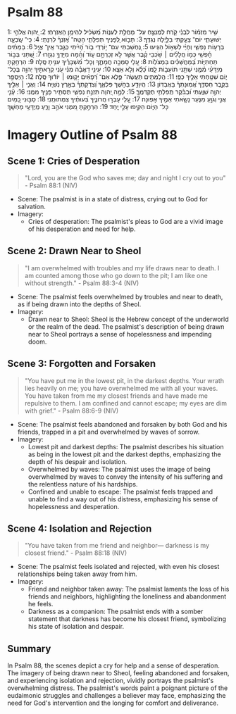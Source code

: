 # Psalm 88
1: שִׁ֥יר מִזְמ֗וֹר לִבְנֵ֫י קֹ֥רַח לַמְנַצֵּ֣חַ עַל־ מָחֲלַ֣ת לְעַנּ֑וֹת מַ֝שְׂכִּ֗יל לְהֵימָ֥ן הָאֶזְרָחִֽי׃
2: יְ֭הוָה אֱלֹהֵ֣י יְשׁוּעָתִ֑י יוֹם־ צָעַ֖קְתִּי בַלַּ֣יְלָה נֶגְדֶּֽךָ׃
3: תָּב֣וֹא לְ֭פָנֶיךָ תְּפִלָּתִ֑י הַטֵּֽה־ אָ֝זְנְךָ֗ לְרִנָּתִֽי׃
4: כִּֽי־ שָֽׂבְעָ֣ה בְרָע֣וֹת נַפְשִׁ֑י וְחַיַּ֗י לִשְׁא֥וֹל הִגִּֽיעוּ׃
5: נֶ֭חְשַׁבְתִּי עִם־ י֣וֹרְדֵי ב֑וֹר הָ֝יִ֗יתִי כְּגֶ֣בֶר אֵֽין־ אֱיָֽל׃
6: בַּמֵּתִ֗ים חָ֫פְשִׁ֥י כְּמ֤וֹ חֲלָלִ֨ים ׀ שֹׁ֥כְבֵי קֶ֗בֶר אֲשֶׁ֤ר לֹ֣א זְכַרְתָּ֣ם ע֑וֹד וְ֝הֵ֗מָּה מִיָּדְךָ֥ נִגְזָֽרוּ׃
7: שַׁ֭תַּנִי בְּב֣וֹר תַּחְתִּיּ֑וֹת בְּ֝מַחֲשַׁכִּ֗ים בִּמְצֹלֽוֹת׃
8: עָ֭לַי סָמְכָ֣ה חֲמָתֶ֑ךָ וְכָל־ מִ֝שְׁבָּרֶ֗יךָ עִנִּ֥יתָ סֶּֽלָה׃
9: הִרְחַ֥קְתָּ מְיֻדָּעַ֗י מִ֫מֶּ֥נִּי שַׁתַּ֣נִי תוֹעֵב֣וֹת לָ֑מוֹ כָּ֝לֻ֗א וְלֹ֣א אֵצֵֽא׃
10: עֵינִ֥י דָאֲבָ֗ה מִנִּ֫י עֹ֥נִי קְרָאתִ֣יךָ יְהוָ֣ה בְּכָל־ י֑וֹם שִׁטַּ֖חְתִּי אֵלֶ֣יךָ כַפָּֽי׃
11: הֲלַמֵּתִ֥ים תַּעֲשֶׂה־ פֶּ֑לֶא אִם־ רְ֝פָאִ֗ים יָק֤וּמוּ ׀ יוֹד֬וּךָ סֶּֽלָה׃
12: הַיְסֻפַּ֣ר בַּקֶּ֣בֶר חַסְדֶּ֑ךָ אֱ֝מֽוּנָתְךָ֗ בָּאֲבַדּֽוֹן׃
13: הֲיִוָּדַ֣ע בַּחֹ֣שֶׁךְ פִּלְאֶ֑ךָ וְ֝צִדְקָתְךָ֗ בְּאֶ֣רֶץ נְשִׁיָּֽה׃
14: וַאֲנִ֤י ׀ אֵלֶ֣יךָ יְהוָ֣ה שִׁוַּ֑עְתִּי וּ֝בַבֹּ֗קֶר תְּֽפִלָּתִ֥י תְקַדְּמֶֽךָּ׃
15: לָמָ֣ה יְ֭הוָה תִּזְנַ֣ח נַפְשִׁ֑י תַּסְתִּ֖יר פָּנֶ֣יךָ מִמֶּֽנִּי׃
16: עָ֘נִ֤י אֲנִ֣י וְגֹוֵ֣עַ מִנֹּ֑עַר נָשָׂ֖אתִי אֵמֶ֣יךָ אָפֽוּנָה׃
17: עָ֭לַי עָבְר֣וּ חֲרוֹנֶ֑יךָ בִּ֝עוּתֶ֗יךָ צִמְּתוּתֻֽנִי׃
18: סַבּ֣וּנִי כַ֭מַּיִם כָּל־ הַיּ֑וֹם הִקִּ֖יפוּ עָלַ֣י יָֽחַד׃
19: הִרְחַ֣קְתָּ מִ֭מֶּנִּי אֹהֵ֣ב וָרֵ֑עַ מְֽיֻדָּעַ֥י מַחְשָֽׁךְ׃

# Imagery Outline of Psalm 88

## Scene 1: Cries of Desperation

> "Lord, you are the God who saves me; day and night I cry out to you" - Psalm 88:1 (NIV)

- Scene: The psalmist is in a state of distress, crying out to God for salvation.
- Imagery:
  - Cries of desperation: The psalmist's pleas to God are a vivid image of his desperation and need for help.

## Scene 2: Drawn Near to Sheol

> "I am overwhelmed with troubles and my life draws near to death. I am counted among those who go down to the pit; I am like one without strength." - Psalm 88:3-4 (NIV)

- Scene: The psalmist feels overwhelmed by troubles and near to death, as if being drawn into the depths of Sheol.
- Imagery:
  - Drawn near to Sheol: Sheol is the Hebrew concept of the underworld or the realm of the dead. The psalmist's description of being drawn near to Sheol portrays a sense of hopelessness and impending doom.

## Scene 3: Forgotten and Forsaken

> "You have put me in the lowest pit, in the darkest depths. Your wrath lies heavily on me; you have overwhelmed me with all your waves. You have taken from me my closest friends and have made me repulsive to them. I am confined and cannot escape; my eyes are dim with grief." - Psalm 88:6-9 (NIV)

- Scene: The psalmist feels abandoned and forsaken by both God and his friends, trapped in a pit and overwhelmed by waves of sorrow.
- Imagery:
  - Lowest pit and darkest depths: The psalmist describes his situation as being in the lowest pit and the darkest depths, emphasizing the depth of his despair and isolation.
  - Overwhelmed by waves: The psalmist uses the image of being overwhelmed by waves to convey the intensity of his suffering and the relentless nature of his hardships.
  - Confined and unable to escape: The psalmist feels trapped and unable to find a way out of his distress, emphasizing his sense of hopelessness and desperation.

## Scene 4: Isolation and Rejection

> "You have taken from me friend and neighbor— darkness is my closest friend." - Psalm 88:18 (NIV)

- Scene: The psalmist feels isolated and rejected, with even his closest relationships being taken away from him.
- Imagery:
  - Friend and neighbor taken away: The psalmist laments the loss of his friends and neighbors, highlighting the loneliness and abandonment he feels.
  - Darkness as a companion: The psalmist ends with a somber statement that darkness has become his closest friend, symbolizing his state of isolation and despair.

## Summary

In Psalm 88, the scenes depict a cry for help and a sense of desperation. The imagery of being drawn near to Sheol, feeling abandoned and forsaken, and experiencing isolation and rejection, vividly portrays the psalmist's overwhelming distress. The psalmist's words paint a poignant picture of the eudaimonic struggles and challenges a believer may face, emphasizing the need for God's intervention and the longing for comfort and deliverance.